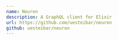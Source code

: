 ```yaml
---
name: Neuron
description: A GraphQL client for Elixir
url: https://github.com/uesteibar/neuron
github: uesteibar/neuron
---
```



